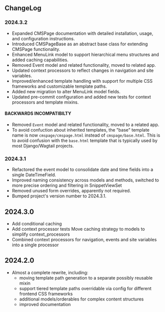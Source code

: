 ## ChangeLog

### 2024.3.2

- Expanded CMSPage documentation with detailed installation, usage, and configuration instructions.
- Introduced CMSPageBase as an abstract base class for extending CMSPage functionality.
- Enhanced MenuLink model to support hierarchical menu structures and added caching capabilities.
- Removed Event model and related functionality, moved to related app.
- Updated context processors to reflect changes in navigation and site variables.
- Improved/enhanced template handling with support for multiple CSS frameworks and customizable template paths.
- Added new migration to alter MenuLink model fields.
- Updated pre-commit configuration and added new tests for context processors and template mixins.

#### BACKWARDS INCOMPATIBILTY

- Removed `Event` model and related functionality, moved to a related app.
- To avoid confuction about inherited templates, the "base" template name is now `cmspage/cmspage.html` instead of
  `cmspage/base.html`. This is to avoid confusion with the `base.html` template that is typically used by most
  Django/Wagtail projects.

### 2024.3.1

- Refactored the event model to consolidate date and time fields into a single DateTimeField.
- Improved naming consistency across models and methods, switched to more precise ordering and filtering in
  SnippetViewSet
- Removed unused form overrides, apparently not required.
- Bumped project's version number to 2024.3.1.

## 2024.3.0

- Add conditional caching
- Add context processor tests
  Move caching strategy to models to simplify context_processors
- Combined context processors for navigation, events and site variables into a single processor

## 2024.2.0

- Almost a complete rewrite, including:
    - moving template path generation to a separate possibly reusable mixin
    - support tiered template paths overridable via config for different frontend CSS frameworks
    - additional models/orderables for complex content structures
    - improved documentation
